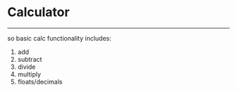 # Calculator
---
so basic calc functionality includes: 
1. add
2. subtract
3. divide
4. multiply
5. floats/decimals


